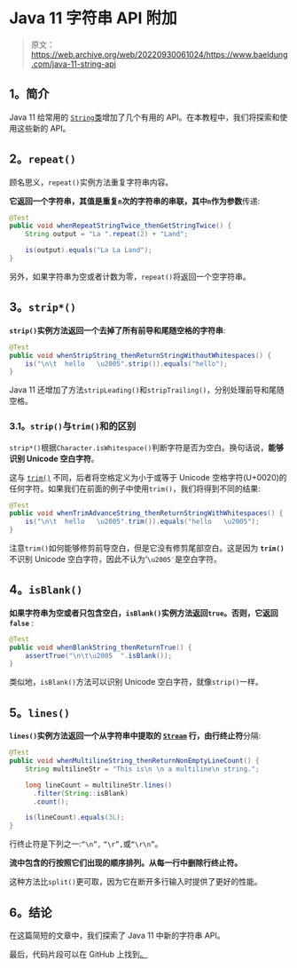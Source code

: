# Java 11 字符串 API 附加

> 原文：<https://web.archive.org/web/20220930061024/https://www.baeldung.com/java-11-string-api>

## 1。简介

Java 11 给常用的 [`String`类](/web/20220706122849/https://www.baeldung.com/java-string)增加了几个有用的 API。在本教程中，我们将探索和使用这些新的 API。

## 2。`repeat()`

顾名思义，`repeat()`实例方法重复字符串内容。

**它返回一个字符串，其值是重复`n`次的字符串的串联，其中`n`作为参数**传递:

```java
@Test
public void whenRepeatStringTwice_thenGetStringTwice() {
    String output = "La ".repeat(2) + "Land";

    is(output).equals("La La Land");
}
```

另外，如果字符串为空或者计数为零，`repeat()`将返回一个空字符串。

## 3。`strip*()`

**`strip()`实例方法返回一个去掉了所有前导和尾随空格的字符串**:

```java
@Test
public void whenStripString_thenReturnStringWithoutWhitespaces() {
    is("\n\t  hello   \u2005".strip()).equals("hello");
}
```

Java 11 还增加了方法`stripLeading()`和`stripTrailing()`，分别处理前导和尾随空格。

### 3.1。`strip()`与`trim()`和的区别

`strip*()`根据`Character.isWhitespace()`判断字符是否为空白。换句话说，**能够识别 Unicode 空白字符**。

这与 [`trim()`](/web/20220706122849/https://www.baeldung.com/string/trim) 不同，后者将空格定义为小于或等于 Unicode 空格字符(U+0020)的任何字符。如果我们在前面的例子中使用`trim()`，我们将得到不同的结果:

```java
@Test
public void whenTrimAdvanceString_thenReturnStringWithWhitespaces() {
    is("\n\t  hello   \u2005".trim()).equals("hello   \u2005");
}
```

注意`trim()`如何能够修剪前导空白，但是它没有修剪尾部空白。这是因为 **`trim()`** 不识别 Unicode 空白字符，因此不认为‘`\u2005′`是空白字符。

## 4。`isBlank()`

**如果字符串为空或者只包含空白，`isBlank()`实例方法返回`true`。否则，它返回`false`** :

```java
@Test
public void whenBlankString_thenReturnTrue() {
    assertTrue("\n\t\u2005  ".isBlank());
}
```

类似地，`isBlank()`方法可以识别 Unicode 空白字符，就像`strip()`一样。

## 5。`lines()`

**`lines()`实例方法返回一个从字符串中提取的 [`Stream`](/web/20220706122849/https://www.baeldung.com/java-8-streams-introduction) 行，由行终止符**分隔:

```java
@Test
public void whenMultilineString_thenReturnNonEmptyLineCount() {
    String multilineStr = "This is\n \n a multiline\n string.";

    long lineCount = multilineStr.lines()
      .filter(String::isBlank)
      .count();

    is(lineCount).equals(3L);
}
```

行终止符是下列之一:`“\n”,` `“\r”,`或`“\r\n”`。

**流中包含的行按照它们出现的顺序排列。从每一行中删除行终止符。**

这种方法比`split()`更可取，因为它在断开多行输入时提供了更好的性能。

## 6。结论

在这篇简短的文章中，我们探索了 Java 11 中新的字符串 API。

最后，代码片段可以在 GitHub 上找到[。](https://web.archive.org/web/20220706122849/https://github.com/eugenp/tutorials/tree/master/core-java-modules/core-java-11)